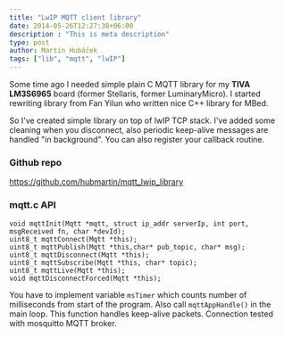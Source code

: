 ```yaml
---
title: "LwIP MQTT client library"
date: 2014-05-26T12:27:38+06:00
description : "This is meta description"
type: post
author: Martin Hubáček
tags: ["lib", "mqtt", "lwIP"]
---
```


Some time ago I needed simple plain C MQTT library for my **TIVA LM3S6965** board (former Stellaris, former LuminaryMicro). I started rewriting library from Fan Yilun who written nice C++ library for MBed.

<!--more-->

So I've created simple library on top of lwIP TCP stack. I've added some cleaning when you disconnect, also periodic keep-alive messages are handled "in background". You can also register your callback routine.

### Github repo
https://github.com/hubmartin/mqtt_lwip_library

### mqtt.c API

```
void mqttInit(Mqtt *mqtt, struct ip_addr serverIp, int port, msgReceived fn, char *devId);
uint8_t mqttConnect(Mqtt *this);
uint8_t mqttPublish(Mqtt *this,char* pub_topic, char* msg);
uint8_t mqttDisconnect(Mqtt *this);
uint8_t mqttSubscribe(Mqtt *this, char* topic);
uint8_t mqttLive(Mqtt *this);
void mqttDisconnectForced(Mqtt *this);
```

You have to implement variable `msTimer` which counts number of milliseconds from start of the program. Also call `mqttAppHandle()` in the main loop. This function handles keep-alive packets.
Connection tested with mosquitto MQTT broker.